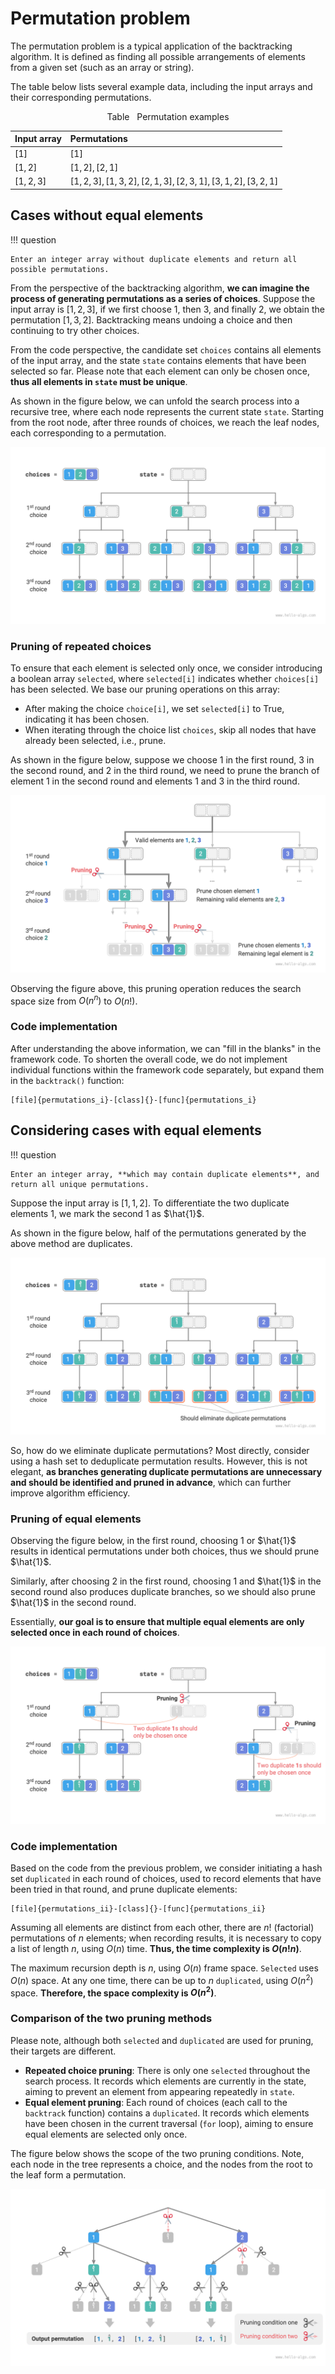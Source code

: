 # Permutation problem

The permutation problem is a typical application of the backtracking algorithm. It is defined as finding all possible arrangements of elements from a given set (such as an array or string).

The table below lists several example data, including the input arrays and their corresponding permutations.

<p align="center"> Table <id> &nbsp; Permutation examples </p>

| Input array | Permutations                                                       |
| :---------- | :----------------------------------------------------------------- |
| $[1]$       | $[1]$                                                              |
| $[1, 2]$    | $[1, 2], [2, 1]$                                                   |
| $[1, 2, 3]$ | $[1, 2, 3], [1, 3, 2], [2, 1, 3], [2, 3, 1], [3, 1, 2], [3, 2, 1]$ |

## Cases without equal elements

!!! question

    Enter an integer array without duplicate elements and return all possible permutations.

From the perspective of the backtracking algorithm, **we can imagine the process of generating permutations as a series of choices**. Suppose the input array is $[1, 2, 3]$, if we first choose $1$, then $3$, and finally $2$, we obtain the permutation $[1, 3, 2]$. Backtracking means undoing a choice and then continuing to try other choices.

From the code perspective, the candidate set `choices` contains all elements of the input array, and the state `state` contains elements that have been selected so far. Please note that each element can only be chosen once, **thus all elements in `state` must be unique**.

As shown in the figure below, we can unfold the search process into a recursive tree, where each node represents the current state `state`. Starting from the root node, after three rounds of choices, we reach the leaf nodes, each corresponding to a permutation.

![Permutation recursive tree](permutations_problem.assets/permutations_i.png)

### Pruning of repeated choices

To ensure that each element is selected only once, we consider introducing a boolean array `selected`, where `selected[i]` indicates whether `choices[i]` has been selected. We base our pruning operations on this array:

- After making the choice `choice[i]`, we set `selected[i]` to $\text{True}$, indicating it has been chosen.
- When iterating through the choice list `choices`, skip all nodes that have already been selected, i.e., prune.

As shown in the figure below, suppose we choose 1 in the first round, 3 in the second round, and 2 in the third round, we need to prune the branch of element 1 in the second round and elements 1 and 3 in the third round.

![Permutation pruning example](permutations_problem.assets/permutations_i_pruning.png)

Observing the figure above, this pruning operation reduces the search space size from $O(n^n)$ to $O(n!)$.

### Code implementation

After understanding the above information, we can "fill in the blanks" in the framework code. To shorten the overall code, we do not implement individual functions within the framework code separately, but expand them in the `backtrack()` function:

```src
[file]{permutations_i}-[class]{}-[func]{permutations_i}
```

## Considering cases with equal elements

!!! question

    Enter an integer array, **which may contain duplicate elements**, and return all unique permutations.

Suppose the input array is $[1, 1, 2]$. To differentiate the two duplicate elements $1$, we mark the second $1$ as $\hat{1}$.

As shown in the figure below, half of the permutations generated by the above method are duplicates.

![Duplicate permutations](permutations_problem.assets/permutations_ii.png)

So, how do we eliminate duplicate permutations? Most directly, consider using a hash set to deduplicate permutation results. However, this is not elegant, **as branches generating duplicate permutations are unnecessary and should be identified and pruned in advance**, which can further improve algorithm efficiency.

### Pruning of equal elements

Observing the figure below, in the first round, choosing $1$ or $\hat{1}$ results in identical permutations under both choices, thus we should prune $\hat{1}$.

Similarly, after choosing $2$ in the first round, choosing $1$ and $\hat{1}$ in the second round also produces duplicate branches, so we should also prune $\hat{1}$ in the second round.

Essentially, **our goal is to ensure that multiple equal elements are only selected once in each round of choices**.

![Duplicate permutations pruning](permutations_problem.assets/permutations_ii_pruning.png)

### Code implementation

Based on the code from the previous problem, we consider initiating a hash set `duplicated` in each round of choices, used to record elements that have been tried in that round, and prune duplicate elements:

```src
[file]{permutations_ii}-[class]{}-[func]{permutations_ii}
```

Assuming all elements are distinct from each other, there are $n!$ (factorial) permutations of $n$ elements; when recording results, it is necessary to copy a list of length $n$, using $O(n)$ time. **Thus, the time complexity is $O(n!n)$**.

The maximum recursion depth is $n$, using $O(n)$ frame space. `Selected` uses $O(n)$ space. At any one time, there can be up to $n$ `duplicated`, using $O(n^2)$ space. **Therefore, the space complexity is $O(n^2)$**.

### Comparison of the two pruning methods

Please note, although both `selected` and `duplicated` are used for pruning, their targets are different.

- **Repeated choice pruning**: There is only one `selected` throughout the search process. It records which elements are currently in the state, aiming to prevent an element from appearing repeatedly in `state`.
- **Equal element pruning**: Each round of choices (each call to the `backtrack` function) contains a `duplicated`. It records which elements have been chosen in the current traversal (`for` loop), aiming to ensure equal elements are selected only once.

The figure below shows the scope of the two pruning conditions. Note, each node in the tree represents a choice, and the nodes from the root to the leaf form a permutation.

![Scope of the two pruning conditions](permutations_problem.assets/permutations_ii_pruning_summary.png)
